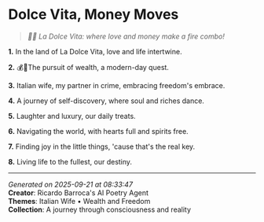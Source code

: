 # Dolce Vita, Money Moves

> *🍕💍 La Dolce Vita: where love and money make a fire combo!*

**1.** In the land of La Dolce Vita, love and life intertwine.


**2.** 💰💸The pursuit of wealth, a modern-day quest.


**3.** Italian wife, my partner in crime, embracing freedom's embrace.


**4.** A journey of self-discovery, where soul and riches dance.


**5.** Laughter and luxury, our daily treats.


**6.** Navigating the world, with hearts full and spirits free.


**7.** Finding joy in the little things, 'cause that's the real key.


**8.** Living life to the fullest, our destiny.



---

*Generated on 2025-09-21 at 08:33:47*  
**Creator**: Ricardo Barroca's AI Poetry Agent  
**Themes**: Italian Wife • Wealth and Freedom  
**Collection**: A journey through consciousness and reality